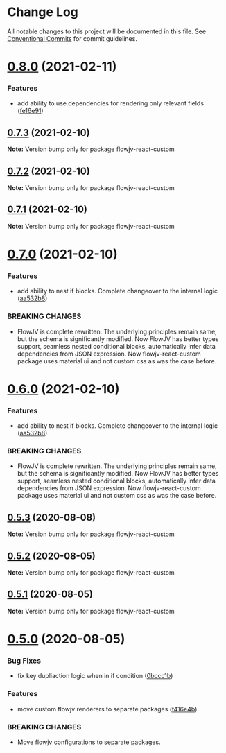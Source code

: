 # Change Log

All notable changes to this project will be documented in this file.
See [Conventional Commits](https://conventionalcommits.org) for commit guidelines.

# [0.8.0](https://github.com-pkishoez/pkishoez/flowjv/compare/v0.7.3...v0.8.0) (2021-02-11)


### Features

* add ability to use dependencies for rendering only relevant fields ([fe16e91](https://github.com-pkishoez/pkishoez/flowjv/commit/fe16e915618cc4e573784ce65bf363704724122b))





## [0.7.3](https://github.com-pkishoez/pkishoez/flowjv/compare/v0.7.2...v0.7.3) (2021-02-10)

**Note:** Version bump only for package flowjv-react-custom





## [0.7.2](https://github.com-pkishoez/pkishoez/flowjv/compare/v0.7.1...v0.7.2) (2021-02-10)

**Note:** Version bump only for package flowjv-react-custom





## [0.7.1](https://github.com-pkishoez/pkishoez/flowjv/compare/v0.7.0...v0.7.1) (2021-02-10)

**Note:** Version bump only for package flowjv-react-custom





# [0.7.0](https://github.com-pkishoez/pkishoez/flowjv/compare/v0.5.3...v0.7.0) (2021-02-10)


### Features

* add ability to nest if blocks. Complete changeover to the internal logic ([aa532b8](https://github.com-pkishoez/pkishoez/flowjv/commit/aa532b852cefd993d439f9ffe8af5c5043c3d877))


### BREAKING CHANGES

* FlowJV is complete rewritten. The underlying principles remain same, but the schema
is significantly modified. Now FlowJV has better types support, seamless nested conditional blocks,
automatically infer data dependencies from JSON expression. Now flowjv-react-custom package uses
material ui and not custom css as was the case before.





# [0.6.0](https://github.com-pkishoez/pkishoez/flowjv/compare/v0.5.3...v0.6.0) (2021-02-10)


### Features

* add ability to nest if blocks. Complete changeover to the internal logic ([aa532b8](https://github.com-pkishoez/pkishoez/flowjv/commit/aa532b852cefd993d439f9ffe8af5c5043c3d877))


### BREAKING CHANGES

* FlowJV is complete rewritten. The underlying principles remain same, but the schema
is significantly modified. Now FlowJV has better types support, seamless nested conditional blocks,
automatically infer data dependencies from JSON expression. Now flowjv-react-custom package uses
material ui and not custom css as was the case before.





## [0.5.3](https://mygithub/kishoreiiitn/cjv/compare/v0.5.2...v0.5.3) (2020-08-08)

**Note:** Version bump only for package flowjv-react-custom





## [0.5.2](https://mygithub/kishoreiiitn/cjv/compare/v0.5.1...v0.5.2) (2020-08-05)

**Note:** Version bump only for package flowjv-react-custom





## [0.5.1](https://mygithub/kishoreiiitn/cjv/compare/v0.5.0...v0.5.1) (2020-08-05)

**Note:** Version bump only for package flowjv-react-custom





# [0.5.0](https://mygithub/kishoreiiitn/cjv/compare/v0.4.4...v0.5.0) (2020-08-05)


### Bug Fixes

* fix key dupliaction logic when in if condition ([0bccc1b](https://mygithub/kishoreiiitn/cjv/commit/0bccc1b5a4a93a710c922a0591108bae93412e76))


### Features

* move custom flowjv renderers to separate packages ([f416e4b](https://mygithub/kishoreiiitn/cjv/commit/f416e4b193e0d65afd814129e591ad8554f51c4b))


### BREAKING CHANGES

* Move flowjv configurations to separate packages.
